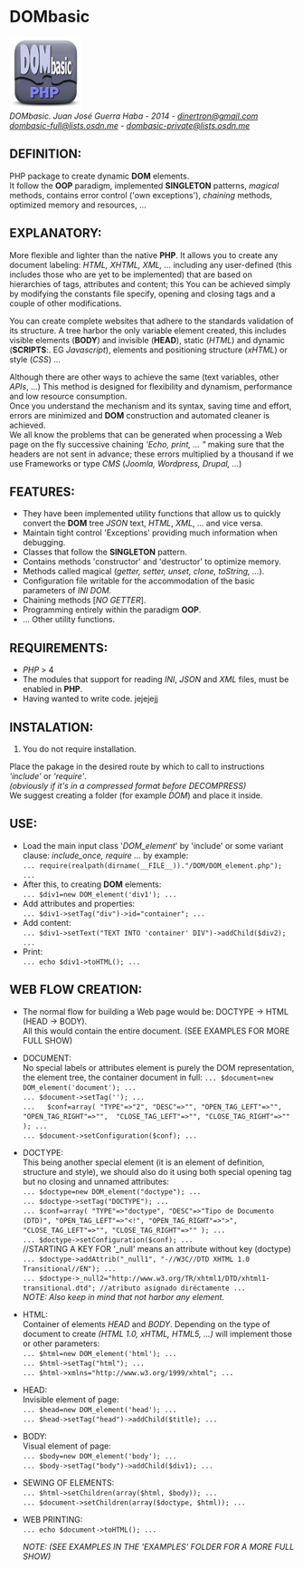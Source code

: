 # DOMbasic #
[![dombasic logo](assets/DOMbasic_logo.png "DOMbasic GitHub page")](http://guerratron.github.io/DOMbasic "DOMbasic page")  
*DOMbasic. Juan José Guerra Haba - 2014 - dinertron@gmail.com  
dombasic-full@lists.osdn.me - dombasic-private@lists.osdn.me*

## DEFINITION: ##
PHP package to create dynamic **DOM** elements.  
It follow the **OOP** paradigm, implemented **SINGLETON** patterns, *magical* methods, contains error control ('own exceptions'), *chaining* methods, optimized memory and resources, ...  

## EXPLANATORY: ##
More flexible and lighter than the native **PHP**. It allows you to create any document labeling: *HTML, XHTML, XML, ...* 
including any user-defined (this includes those who are yet to be implemented) that are based on hierarchies of tags, 
attributes and content; this You can be achieved simply by modifying the constants file specify, opening and closing 
tags and a couple of other modifications.  

You can create complete websites that adhere to the standards validation of its structure. A tree harbor the only 
variable element created, this includes visible elements (**BODY**) and invisible (**HEAD**), static (*HTML*) and 
dynamic (**SCRIPTS**:. EG *Javascript*), elements and positioning structure (*xHTML*) or style (*CSS*) ...  

Although there are other ways to achieve the same (text variables, other *APIs*, ...) This method is designed for 
flexibility and dynamism, performance and low resource consumption.  
Once you understand the mechanism and its syntax, saving time and effort, errors are minimized and **DOM** construction 
and automated cleaner is achieved.   
We all know the problems that can be generated when processing a Web page on the fly successive chaining
*'Echo, print, ... "* making sure that the headers are not sent in advance; these errors multiplied by a thousand if 
we use Frameworks or type *CMS* (*Joomla, Wordpress, Drupal, ...*)  

## FEATURES: ##
  * They have been implemented utility functions that allow us to quickly convert the **DOM** tree
*JSON* text, *HTML*, *XML*, ... and vice versa.
  * Maintain tight control 'Exceptions' providing much information when debugging.
  * Classes that follow the **SINGLETON** pattern.
  * Contains methods 'constructor' and 'destructor' to optimize memory.
  * Methods called magical (*getter, setter, unset, clone, toString, ...*).
  * Configuration file writable for the accommodation of the basic parameters of *INI DOM*.
  * Chaining methods [*NO GETTER*].
  * Programming entirely within the paradigm **OOP**.
  * ... Other utility functions.

## REQUIREMENTS: ##
 * *PHP* > 4
 * The modules that support for reading *INI*, *JSON* and *XML* files, must be enabled in **PHP**.
 * Having wanted to write code. jejejejj
 
## INSTALATION: ##
 1. You do not require installation.  
 
   Place the pakage in the desired route by which to call to instructions *'include'* or *'require'*.  
   *(obviously if it's in a compressed format before DECOMPRESS)*  
  We suggest creating a folder (for example *DOM*) and place it inside. 

## USE: ##
 * Load the main input class '*DOM_element*' by 'include' or some variant clause: *include_once, require ...* by example:  
   `... require(realpath(dirname(__FILE__))."/DOM/DOM_element.php"); ...`  
 * After this, to creating **DOM** elements:  
   `... $div1=new DOM_element('div1'); ...`  
 * Add attributes and properties:  
   `... $div1->setTag("div")->id="container"; ...`  
 * Add content:  
   `... $div1->setText("TEXT INTO 'container' DIV")->addChild($div2); ...`  
 * Print:  
   `... echo $div1->toHTML(); ...`  

## WEB FLOW CREATION: ##
  * The normal flow for building a Web page would be: DOCTYPE -> HTML (HEAD -> BODY).  
    All this would contain the entire document. (SEE EXAMPLES FOR MORE FULL SHOW)  

  * DOCUMENT:  
	  No special labels or attributes element is purely the DOM representation, the element tree, the container document in full:
		  `... $document=new DOM_element('document'); ...`  
			`... $document->setTag(''); ...`  
			`...   $conf=array( "TYPE"=>"2", "DESC"=>"",
					               "OPEN_TAG_LEFT"=>"", "OPEN_TAG_RIGHT"=>"", 
					               "CLOSE_TAG_LEFT"=>"", "CLOSE_TAG_RIGHT"=>"" ); ...`  
			`... $document->setConfiguration($conf); ...`  

  * DOCTYPE:  
	  This being another special element (it is an element of definition, structure and style), we should also do it using both special 
		opening tag but no closing and unnamed attributes:  
		  `... $doctype=new DOM_element("doctype"); ...`  
			`... $doctype->setTag("DOCTYPE"); ...`  
			`... $conf=array( "TYPE"=>"doctype", "DESC"=>"Tipo de Documento (DTD)",
											 "OPEN_TAG_LEFT"=>"<!", "OPEN_TAG_RIGHT"=>">", 
											 "CLOSE_TAG_LEFT"=>"", "CLOSE_TAG_RIGHT"=>"" ); ...`  
			`... $doctype->setConfiguration($conf); ...`  
			//STARTING A KEY FOR '_null' means an attribute without key (doctype)  
			`... $doctype->addAttrib("_null1", "-//W3C//DTD XHTML 1.0 Transitional//EN"); ...`  
			`... $doctype->_null2="http://www.w3.org/TR/xhtml1/DTD/xhtml1-transitional.dtd"; //atributo asignado diréctamente ...`  
			_NOTE: Also keep in mind that not harbor any element._  

  * HTML:  
	  Container of elements *HEAD* and *BODY*. Depending on the type of document to create *(HTML 1.0, xHTML, HTML5, ...)* 
	  will implement those or other parameters:  
		  `... $html=new DOM_element('html'); ...`  
			`... $html->setTag("html"); ...`  
			`... $html->xmlns="http://www.w3.org/1999/xhtml"; ...`  

  * HEAD:  
	  Invisible element of page:  
		  `... $head=new DOM_element('head'); ...`  
		  `... $head->setTag("head")->addChild($title); ...`  

  * BODY:  
		Visual element of page:  
		  `... $body=new DOM_element('body'); ...`  
			`... $body->setTag("body")->addChild($div1); ...`  

  * SEWING OF ELEMENTS:  
	  `... $html->setChildren(array($html, $body)); ...`  
	  `... $document->setChildren(array($doctype, $html)); ...`  

  * WEB PRINTING:  
	  `... echo $document->toHTML(); ...`  

	*NOTE: (SEE EXAMPLES IN THE 'EXAMPLES' FOLDER FOR A MORE FULL SHOW)*  
